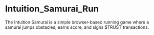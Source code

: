 # Intuition_Samurai_Run
The Intuition Samurai is a simple browser-based running game where a samurai jumps obstacles, earns score, and signs $TRUST transactions.
